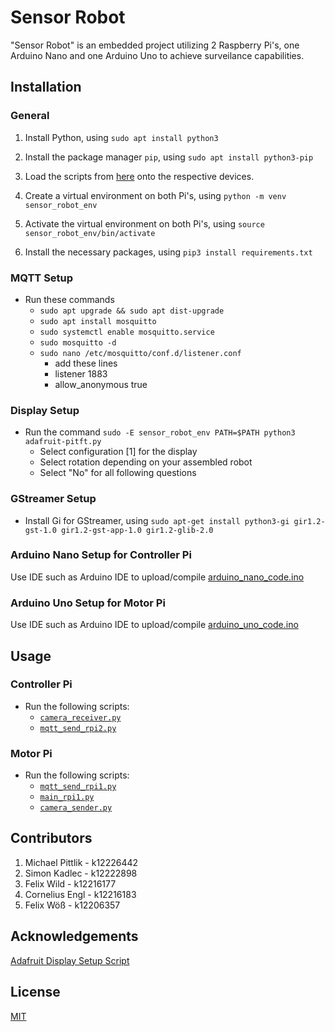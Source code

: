 # Sensor Robot

"Sensor Robot" is an embedded project utilizing 2 Raspberry Pi's, one Arduino Nano and one Arduino Uno to achieve surveilance capabilities.

## Installation

### General

1. Install Python, using `sudo apt install python3`
2. Install the package manager `pip`, using `sudo apt install python3-pip`

3. Load the scripts from [here](scripts) onto the respective devices.
4. Create a virtual environment on both Pi's, using `python -m venv sensor_robot_env`
5. Activate the virtual environment on both Pi's, using `source sensor_robot_env/bin/activate`
6. Install the necessary packages, using `pip3 install requirements.txt`

### MQTT Setup
- Run these commands
  - `sudo apt upgrade && sudo apt dist-upgrade`
  - `sudo apt install mosquitto`
  - `sudo systemctl enable mosquitto.service`
  - `sudo mosquitto -d`
  - `sudo nano /etc/mosquitto/conf.d/listener.conf`
    - add these lines
    - listener 1883
    - allow_anonymous true

### Display Setup

- Run the command `sudo -E sensor_robot_env PATH=$PATH python3 adafruit-pitft.py`
  - Select configuration [1] for the display
  - Select rotation depending on your assembled robot
  - Select "No" for all following questions


### GStreamer Setup

- Install Gi for GStreamer, using `sudo apt-get install python3-gi gir1.2-gst-1.0 gir1.2-gst-app-1.0 gir1.2-glib-2.0`

### Arduino Nano Setup for Controller Pi

Use IDE such as Arduino IDE to upload/compile [arduino_nano_code.ino](scripts/SensorArduinoNano/arduino_nano_code.ino)

### Arduino Uno Setup for Motor Pi

Use IDE such as Arduino IDE to upload/compile [arduino_uno_code.ino](scripts/SensorArduinoUno/arduino_uno_code.ino)

## Usage

### Controller Pi

- Run the following scripts:
  - [`camera_receiver.py`](scripts/ControllerPi/camera_receiver.py)
  - [`mqtt_send_rpi2.py`](scripts/ControllerPi/mqtt_send_rpi2.py)
 
### Motor Pi

- Run the following scripts:
  - [`mqtt_send_rpi1.py`](scripts/MotorPi/mqtt_send_rpi1.py)
  - [`main_rpi1.py`](scripts/MotorPi/main_rpi1.py)
  - [`camera_sender.py`](scripts/MotorPi/camera_sender.py)



## Contributors

1. Michael Pittlik - k12226442
2. Simon Kadlec - k12222898
3. Felix Wild - k12216177
4. Cornelius Engl - k12216183
5. Felix Wöß - k12206357

## Acknowledgements

[Adafruit Display Setup Script](https://github.com/adafruit/Raspberry-Pi-Installer-Scripts/blob/main/adafruit-pitft.py)

## License

[MIT](https://choosealicense.com/licenses/mit/)
